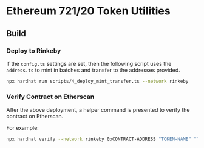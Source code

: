 # Ethereum 721/20 Token Utilities 

## Build

### Deploy to Rinkeby

If the `config.ts` settings are set, then the following script uses the `address.ts` to mint in batches and transfer to the addresses provided.

```bash
npx hardhat run scripts/4_deploy_mint_transfer.ts --network rinkeby
```

### Verify Contract on Etherscan

After the above deployment, a helper command is presented to verify the contract on Etherscan.

For example:
```bash
npx hardhat verify --network rinkeby 0xCONTRACT-ADDRESS "TOKEN-NAME" "TOKEN-SYMBOL" "ipfs://IPFS-CID/" "TOKEN-COUNT" "1"   
```
